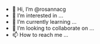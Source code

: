 - 👋 Hi, I’m @rosannacg
- 👀 I’m interested in ...
- 🌱 I’m currently learning ...
- 💞️ I’m looking to collaborate on ...
- 📫 How to reach me ...

<!---
rosannacg/rosannacg is a ✨ special ✨ repository because its `README.md` (this file) appears on your GitHub profile.
You can click the Preview link to take a look at your changes.
--->
